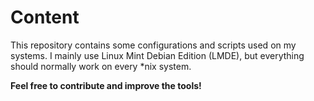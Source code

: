 Content
=======

This repository contains some configurations and scripts used on my
systems. I mainly use Linux Mint Debian Edition (LMDE), but everything should
normally work on every \*nix system.

**Feel free to contribute and improve the tools!**
